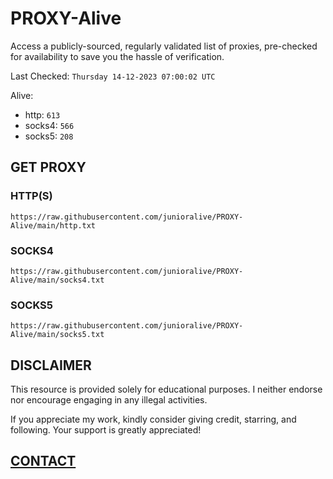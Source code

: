 # PROXY-Alive

Access a publicly-sourced, regularly validated list of proxies, pre-checked for availability to save you the hassle of verification.

Last Checked: `Thursday 14-12-2023 07:00:02 UTC`

Alive:
- http: `613`
- socks4: `566`
- socks5: `208`

## GET PROXY

### HTTP(S)

```https://raw.githubusercontent.com/junioralive/PROXY-Alive/main/http.txt```

### SOCKS4

```https://raw.githubusercontent.com/junioralive/PROXY-Alive/main/socks4.txt```

### SOCKS5

```https://raw.githubusercontent.com/junioralive/PROXY-Alive/main/socks5.txt```

## DISCLAIMER

This resource is provided solely for educational purposes. I neither endorse nor encourage engaging in any illegal activities.

If you appreciate my work, kindly consider giving credit, starring, and following. Your support is greatly appreciated! 

## [CONTACT](https://t.me/TheJuniorAlive)
